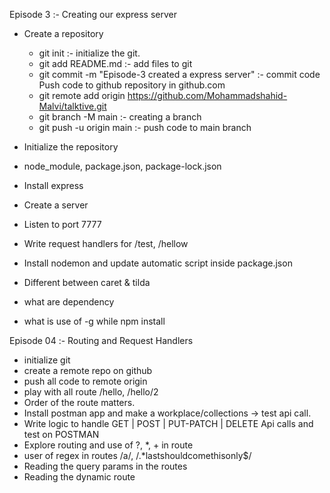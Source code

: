 Episode 3 :- Creating our express server

- Create a repository
    - git init :- initialize the git.
    - git add README.md :- add files to git
    - git commit -m "Episode-3 created a express server" :- commit code
        Push code to github repository in github.com
    - git remote add origin https://github.com/Mohammadshahid-Malvi/talktive.git
    - git branch -M main :- creating a branch
    - git push -u origin main :- push code to main branch

- Initialize the repository
- node_module, package.json, package-lock.json
- Install express
- Create a server
- Listen to port 7777
- Write request handlers for /test, /hellow
- Install nodemon and update automatic script inside package.json
- Different between caret & tilda
- what are dependency
- what is use of -g while npm install

Episode 04 :- Routing and Request Handlers

- initialize git
- create a remote repo on github
- push all code to remote origin
- play with all route /hello, /hello/2
- Order of the route matters.
- Install postman app and make a workplace/collections -> test api call.
- Write logic to handle GET | POST | PUT-PATCH | DELETE Api calls and test on POSTMAN
- Explore routing and use of ?, *, + in route 
- user of regex in routes /a/, /.*lastshouldcomethisonly$/
- Reading the query params in the routes
- Reading the dynamic route